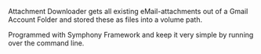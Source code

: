 Attachment Downloader gets all existing eMail-attachments out of a Gmail Account Folder and stored these as files into a volume path.

Programmed with Symphony Framework and keep it very simple by running over the command line.
